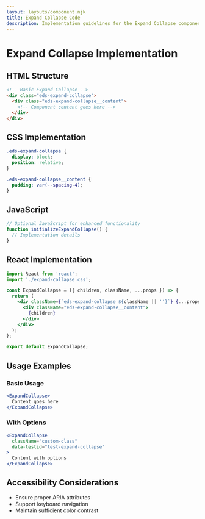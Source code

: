 ```yaml
---
layout: layouts/component.njk
title: Expand Collapse Code
description: Implementation guidelines for the Expand Collapse component
---
```


# Expand Collapse Implementation

## HTML Structure

```html
<!-- Basic Expand Collapse -->
<div class="eds-expand-collapse">
  <div class="eds-expand-collapse__content">
    <!-- Component content goes here -->
  </div>
</div>
```

## CSS Implementation

```css
.eds-expand-collapse {
  display: block;
  position: relative;
}

.eds-expand-collapse__content {
  padding: var(--spacing-4);
}
```

## JavaScript

```javascript
// Optional JavaScript for enhanced functionality
function initializeExpandCollapse() {
  // Implementation details
}
```

## React Implementation

```jsx
import React from 'react';
import './expand-collapse.css';

const ExpandCollapse = ({ children, className, ...props }) => {
  return (
    <div className={`eds-expand-collapse ${className || ''}`} {...props}>
      <div className="eds-expand-collapse__content">
        {children}
      </div>
    </div>
  );
};

export default ExpandCollapse;
```

## Usage Examples

### Basic Usage

```jsx
<ExpandCollapse>
  Content goes here
</ExpandCollapse>
```

### With Options

```jsx
<ExpandCollapse 
  className="custom-class"
  data-testid="test-expand-collapse"
>
  Content with options
</ExpandCollapse>
```

## Accessibility Considerations

- Ensure proper ARIA attributes
- Support keyboard navigation
- Maintain sufficient color contrast
